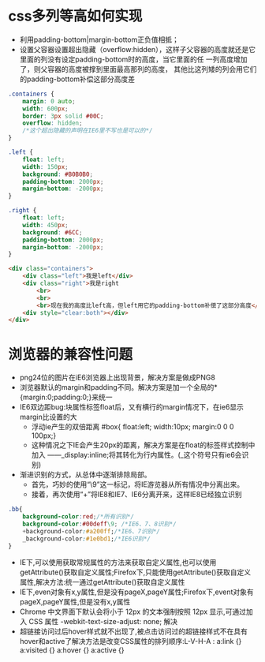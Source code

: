 # css多列等高如何实现 

- 利用padding-bottom|margin-bottom正负值相抵；
- 设置父容器设置超出隐藏（overflow:hidden），这样子父容器的高度就还是它里面的列没有设定padding-bottom时的高度，当它里面的任 一列高度增加了，则父容器的高度被撑到里面最高那列的高度， 其他比这列矮的列会用它们的padding-bottom补偿这部分高度差

```css
.containers {
    margin: 0 auto;
    width: 600px;
    border: 3px solid #00C;
    overflow: hidden;
    /*这个超出隐藏的声明在IE6里不写也是可以的*/
}

.left {
    float: left;
    width: 150px;
    background: #B0B0B0;
    padding-bottom: 2000px;
    margin-bottom: -2000px;
}

.right {
    float: left;
    width: 450px;
    background: #6CC;
    padding-bottom: 2000px;
    margin-bottom: -2000px;
}
```

```html
<div class="containers">
    <div class="left">我是left</div>
    <div class="right">我是right
        <br>
        <br>
        <br>现在我的高度比left高，但left用它的padding-bottom补偿了这部分高度</div>
    <div style="clear:both"></div>
</div>
```



# 浏览器的兼容性问题

- png24位的图片在iE6浏览器上出现背景，解决方案是做成PNG8
- 浏览器默认的margin和padding不同。解决方案是加一个全局的*{margin:0;padding:0;}来统一
- IE6双边距bug:块属性标签float后，又有横行的margin情况下，在ie6显示margin比设置的大
  - 浮动ie产生的双倍距离 #box{ float:left; width:10px; margin:0 0 0 100px;}
  - 这种情况之下IE会产生20px的距离，解决方案是在float的标签样式控制中加入 ——_display:inline;将其转化为行内属性。(_这个符号只有ie6会识别)
- 渐进识别的方式，从总体中逐渐排除局部。
  - 首先，巧妙的使用“\9”这一标记，将IE游览器从所有情况中分离出来。
  - 接着，再次使用“+”将IE8和IE7、IE6分离开来，这样IE8已经独立识别

```css
.bb{
    background-color:red;/*所有识别*/
    background-color:#00deff\9; /*IE6、7、8识别*/
    +background-color:#a200ff;/*IE6、7识别*/
    _background-color:#1e0bd1;/*IE6识别*/
}
```

- IE下,可以使用获取常规属性的方法来获取自定义属性,也可以使用getAttribute()获取自定义属性;Firefox下,只能使用getAttribute()获取自定义属性,解决方法:统一通过getAttribute()获取自定义属性
- IE下,even对象有x,y属性,但是没有pageX,pageY属性;Firefox下,event对象有pageX,pageY属性,但是没有x,y属性
- Chrome 中文界面下默认会将小于 12px 的文本强制按照 12px 显示,可通过加入 CSS 属性 -webkit-text-size-adjust: none; 解决
- 超链接访问过后hover样式就不出现了,被点击访问过的超链接样式不在具有hover和active了解决方法是改变CSS属性的排列顺序:L-V-H-A :  a:link {} a:visited {} a:hover {} a:active {}

